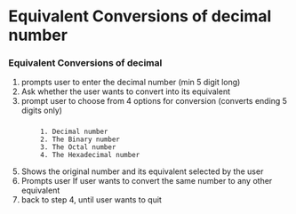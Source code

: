 # Equivalent Conversions of decimal number
### Equivalent Conversions of decimal
1. prompts user to enter the decimal number (min 5 digit long)
2. Ask whether the user wants to convert into its equivalent 
3. prompt user to choose from 4 options for conversion (converts ending 5 digits only)
###
            1. Decimal number
            2. The Binary number
            3. The Octal number
            4. The Hexadecimal number
5. Shows the original number and its equivalent selected by the user 
6. Prompts user If user wants to convert the same number to any other equivalent 
7. back to step 4, until user wants to quit
